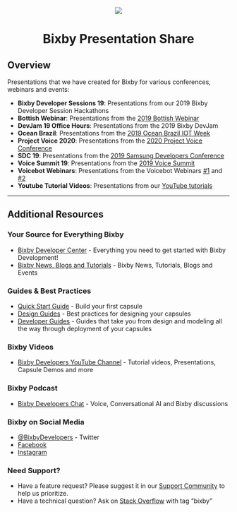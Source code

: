 <p align="Center">
  <img src="https://bixbydevelopers.com/dev/docs-assets/resources/dev-guide/bixby_logo_github-11221940070278028369.png">
  <br/>
  <h1 align="Center">Bixby Presentation Share</h1>
</p>

## Overview 

Presentations that we have created for Bixby for various conferences, webinars and events:

* **Bixby Developer Sessions 19**: Presentations from our 2019 Bixby Developer Session Hackathons
* **Bottish Webinar**: Presentations from the [2019 Bottish Webinar](https://youtu.be/m5sYOUufWQ8)
* **DevJam 19 Office Hours**: Presentations from the 2019 Bixby DevJam
* **Ocean Brazil**: Presentations from the [2019 Ocean Brazil IOT Week](http://oceanbrasil.com/iot2019/)
* **Project Voice 2020**: Presentations from the [2020 Project Voice Conference](https://www.projectvoice.ai/)
* **SDC 19**: Presentations from the [2019 Samsung Developers Conference](https://www.youtube.com/playlist?list=PLE9wDcpAxXg8Rj-2shGh21n_lIkNTO7cn)
* **Voice Summit 19**: Presentations from the [2019 Voice Summit](https://www.voicesummit.ai/)
* **Voicebot Webinars**: Presentations from the Voicebot Webinars [#1](https://voicebot.ai/webinars/get-to-know-bixby/) and [#2](https://voicebot.ai/webinars/how-to-work-with-bixby-marketplace-and-capsules/)
* **Youtube Tutorial Videos**: Presentations from our [YouTube tutorials](https://www.youtube.com/c/bixbydevelopers)

---

## Additional Resources

### Your Source for Everything Bixby
* [Bixby Developer Center](http://bixbydevelopers.com) - Everything you need to get started with Bixby Development!
* [Bixby News, Blogs and Tutorials](https://bixby.developer.samsung.com/) - Bixby News, Tutorials, Blogs and Events

### Guides & Best Practices
* [Quick Start Guide](https://bixbydevelopers.com/dev/docs/get-started/quick-start) - Build your first capsule
* [Design Guides](https://bixbydevelopers.com/dev/docs/dev-guide/design-guides) - Best practices for designing your capsules
* [Developer Guides](https://bixbydevelopers.com/dev/docs/dev-guide/developers) - Guides that take you from design and modeling all the way through deployment of your capsules

### Bixby Videos
* [Bixby Developers YouTube Channel](https://www.youtube.com/c/bixbydevelopers) - Tutorial videos, Presentations, Capsule Demos and more

### Bixby Podcast
* [Bixby Developers Chat](http://bixbydev.buzzsprout.com/) - Voice, Conversational AI and Bixby discussions 

### Bixby on Social Media
* [@BixbyDevelopers](https://twitter.com/bixbydevelopers) - Twitter
* [Facebook](https://facebook.com/BixbyDevelopers)
* [Instagram](https://www.instagram.com/bixbydevelopers/)

### Need Support?
* Have a feature request? Please suggest it in our [Support Community](https://support.bixbydevelopers.com/hc/en-us/community/topics/360000183273-Feature-Requests) to help us prioritize.
* Have a technical question? Ask on [Stack Overflow](https://stackoverflow.com/questions/tagged/bixby) with tag “bixby”
